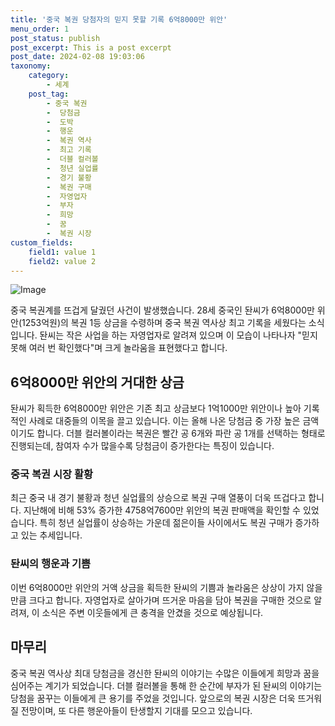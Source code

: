 ```yaml
---
title: '중국 복권 당첨자의 믿지 못할 기록 6억8000만 위안'
menu_order: 1
post_status: publish
post_excerpt: This is a post excerpt
post_date: 2024-02-08 19:03:06
taxonomy:
    category:
        - 세계
    post_tag:
        - 중국 복권
        -  당첨금
        -  도박
        -  행운
        -  복권 역사
        -  최고 기록
        -  더블 컬러볼
        -  청년 실업률
        -  경기 불황
        -  복권 구매
        -  자영업자
        -  부자
        -  희망
        -  꿈
        -  복권 시장
custom_fields:
    field1: value 1
    field2: value 2
---
```


![Image](https://imgnews.pstatic.net/image/011/2024/02/07/0004297437_001_20240207181901014.jpg?type=w647)

중국 복권계를 뜨겁게 달궜던 사건이 발생했습니다. 28세 중국인 돤씨가 6억8000만 위안(1253억원)의 복권 1등 상금을 수령하며 중국 복권 역사상 최고 기록을 세웠다는 소식입니다. 돤씨는 작은 사업을 하는 자영업자로 알려져 있으며 이 모습이 나타나자 "믿지 못해 여러 번 확인했다"며 크게 놀라움을 표현했다고 합니다.
## 6억8000만 위안의 거대한 상금
돤씨가 획득한 6억8000만 위안은 기존 최고 상금보다 1억1000만 위안이나 높아 기록적인 사례로 대중들의 이목을 끌고 있습니다. 이는 올해 나온 당첨금 중 가장 높은 금액이기도 합니다. 더블 컬러볼이라는 복권은 빨간 공 6개와 파란 공 1개를 선택하는 형태로 진행되는데, 참여자 수가 많을수록 당첨금이 증가한다는 특징이 있습니다.
### 중국 복권 시장 활황
최근 중국 내 경기 불황과 청년 실업률의 상승으로 복권 구매 열풍이 더욱 뜨겁다고 합니다. 지난해에 비해 53% 증가한 4758억7600만 위안의 복권 판매액을 확인할 수 있었습니다. 특히 청년 실업률이 상승하는 가운데 젊은이들 사이에서도 복권 구매가 증가하고 있는 추세입니다.
### 돤씨의 행운과 기쁨
이번 6억8000만 위안의 거액 상금을 획득한 돤씨의 기쁨과 놀라움은 상상이 가지 않을 만큼 크다고 합니다. 자영업자로 살아가며 뜨거운 마음을 담아 복권을 구매한 것으로 알려져, 이 소식은 주변 이웃들에게 큰 충격을 안겼을 것으로 예상됩니다.
## 마무리
중국 복권 역사상 최대 당첨금을 경신한 돤씨의 이야기는 수많은 이들에게 희망과 꿈을 심어주는 계기가 되었습니다. 더블 컬러볼을 통해 한 순간에 부자가 된 돤씨의 이야기는 당첨을 꿈꾸는 이들에게 큰 용기를 주었을 것입니다. 앞으로의 복권 시장은 더욱 뜨거워질 전망이며, 또 다른 행운아들이 탄생할지 기대를 모으고 있습니다.
